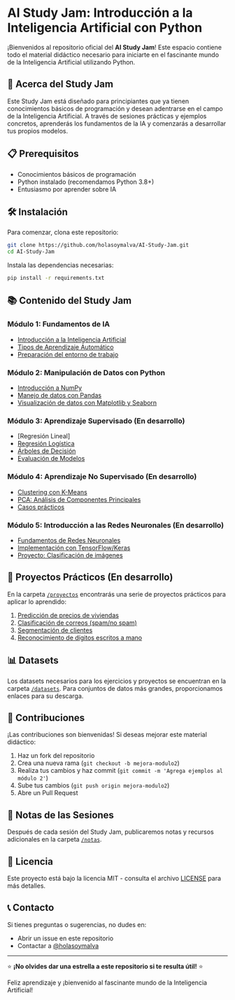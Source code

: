 # AI Study Jam: Introducción a la Inteligencia Artificial con Python

¡Bienvenidos al repositorio oficial del **AI Study Jam**! Este espacio contiene todo el material didáctico necesario para iniciarte en el fascinante mundo de la Inteligencia Artificial utilizando Python.

## 🚀 Acerca del Study Jam

Este Study Jam está diseñado para principiantes que ya tienen conocimientos básicos de programación y desean adentrarse en el campo de la Inteligencia Artificial. A través de sesiones prácticas y ejemplos concretos, aprenderás los fundamentos de la IA y comenzarás a desarrollar tus propios modelos.

## 📋 Prerequisitos

- Conocimientos básicos de programación
- Python instalado (recomendamos Python 3.8+)
- Entusiasmo por aprender sobre IA

## 🛠️ Instalación

Para comenzar, clona este repositorio:

```bash
git clone https://github.com/holasoymalva/AI-Study-Jam.git
cd AI-Study-Jam
```

Instala las dependencias necesarias:

```bash
pip install -r requirements.txt
```

## 📚 Contenido del Study Jam

### Módulo 1: Fundamentos de IA
- [Introducción a la Inteligencia Artificial](./01-module/01_introduccion.md)
- [Tipos de Aprendizaje Automático](./01-module/02_tipos_aprendizaje.md)
- [Preparación del entorno de trabajo](./01-module/03_entorno_trabajo.md)

### Módulo 2: Manipulación de Datos con Python
- [Introducción a NumPy](./02-module/01_numpy_intro.md)
- [Manejo de datos con Pandas](./02-module/02_pandas_basico.md)
- [Visualización de datos con Matplotlib y Seaborn](./02-module/03_visualizacion.md)

### Módulo 3: Aprendizaje Supervisado (En desarrollo)
- [Regresión Lineal]
- [Regresión Logística](./modulo3/02_regresion_logistica.ipynb)
- [Árboles de Decisión](./modulo3/03_arboles_decision.ipynb)
- [Evaluación de Modelos](./modulo3/04_evaluacion_modelos.ipynb)

### Módulo 4: Aprendizaje No Supervisado (En desarrollo)
- [Clustering con K-Means](./modulo4/01_kmeans.ipynb)
- [PCA: Análisis de Componentes Principales](./modulo4/02_pca.ipynb)
- [Casos prácticos](./modulo4/03_casos_practicos.ipynb)

### Módulo 5: Introducción a las Redes Neuronales (En desarrollo)
- [Fundamentos de Redes Neuronales](./modulo5/01_fundamentos_nn.ipynb)
- [Implementación con TensorFlow/Keras](./modulo5/02_tensorflow_keras.ipynb)
- [Proyecto: Clasificación de imágenes](./modulo5/03_proyecto_clasificacion.ipynb)

## 🧪 Proyectos Prácticos (En desarrollo)

En la carpeta [`/proyectos`](./proyectos) encontrarás una serie de proyectos prácticos para aplicar lo aprendido:

1. [Predicción de precios de viviendas](./proyectos/01_prediccion_precios.ipynb)
2. [Clasificación de correos (spam/no spam)](./proyectos/02_clasificacion_correos.ipynb)
3. [Segmentación de clientes](./proyectos/03_segmentacion_clientes.ipynb)
4. [Reconocimiento de dígitos escritos a mano](./proyectos/04_reconocimiento_digitos.ipynb)

## 📊 Datasets

Los datasets necesarios para los ejercicios y proyectos se encuentran en la carpeta [`/datasets`](./datasets). Para conjuntos de datos más grandes, proporcionamos enlaces para su descarga.

## 🤝 Contribuciones

¡Las contribuciones son bienvenidas! Si deseas mejorar este material didáctico:

1. Haz un fork del repositorio
2. Crea una nueva rama (`git checkout -b mejora-modulo2`)
3. Realiza tus cambios y haz commit (`git commit -m 'Agrega ejemplos al módulo 2'`)
4. Sube tus cambios (`git push origin mejora-modulo2`)
5. Abre un Pull Request

## 📝 Notas de las Sesiones

Después de cada sesión del Study Jam, publicaremos notas y recursos adicionales en la carpeta [`/notas`](./notas).

## 📜 Licencia

Este proyecto está bajo la licencia MIT - consulta el archivo [LICENSE](LICENSE) para más detalles.

## 📞 Contacto

Si tienes preguntas o sugerencias, no dudes en:
- Abrir un issue en este repositorio
- Contactar a [@holasoymalva](https://github.com/holasoymalva)

---

⭐ **¡No olvides dar una estrella a este repositorio si te resulta útil!** ⭐

Feliz aprendizaje y ¡bienvenido al fascinante mundo de la Inteligencia Artificial!
